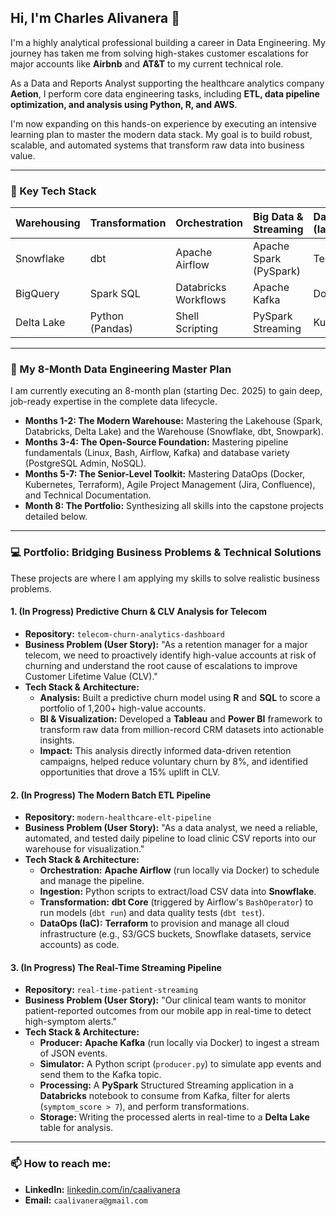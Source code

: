 ## Hi, I'm Charles Alivanera 👋

I'm a highly analytical professional building a career in Data Engineering. My journey has taken me from solving high-stakes customer escalations for major accounts like **Airbnb** and **AT&T** to my current technical role.

As a Data and Reports Analyst supporting the healthcare analytics company **Aetion**, I perform core data engineering tasks, including **ETL, data pipeline optimization, and analysis using Python, R, and AWS**.

I'm now expanding on this hands-on experience by executing an intensive learning plan to master the modern data stack. My goal is to build robust, scalable, and automated systems that transform raw data into business value.

---

### 🚀 Key Tech Stack

| Warehousing | Transformation | Orchestration | Big Data & Streaming | DataOps (IaC) | Cloud |
| :--- | :--- | :--- | :--- | :--- | :--- |
| Snowflake | dbt | Apache Airflow | Apache Spark (PySpark) | Terraform | AWS |
| BigQuery | Spark SQL | Databricks Workflows | Apache Kafka | Docker | GCP |
| Delta Lake | Python (Pandas) | Shell Scripting | PySpark Streaming | Kubernetes | Azure |

---

### 🌱 My 8-Month Data Engineering Master Plan

I am currently executing an 8-month plan (starting Dec. 2025) to gain deep, job-ready expertise in the complete data lifecycle.

* **Months 1-2: The Modern Warehouse:** Mastering the Lakehouse (Spark, Databricks, Delta Lake) and the Warehouse (Snowflake, dbt, Snowpark).
* **Months 3-4: The Open-Source Foundation:** Mastering pipeline fundamentals (Linux, Bash, Airflow, Kafka) and database variety (PostgreSQL Admin, NoSQL).
* **Months 5-7: The Senior-Level Toolkit:** Mastering DataOps (Docker, Kubernetes, Terraform), Agile Project Management (Jira, Confluence), and Technical Documentation.
* **Month 8: The Portfolio:** Synthesizing all skills into the capstone projects detailed below.

---

### 💻 Portfolio: Bridging Business Problems & Technical Solutions

These projects are where I am applying my skills to solve realistic business problems.

#### 1. (In Progress) Predictive Churn & CLV Analysis for Telecom
* **Repository:** `telecom-churn-analytics-dashboard`
* **Business Problem (User Story):** "As a retention manager for a major telecom, we need to proactively identify high-value accounts at risk of churning and understand the root cause of escalations to improve Customer Lifetime Value (CLV)."
* **Tech Stack & Architecture:**
    * **Analysis:** Built a predictive churn model using **R** and **SQL** to score a portfolio of 1,200+ high-value accounts.
    * **BI & Visualization:** Developed a **Tableau** and **Power BI** framework to transform raw data from million-record CRM datasets into actionable insights.
    * **Impact:** This analysis directly informed data-driven retention campaigns, helped reduce voluntary churn by 8%, and identified opportunities that drove a 15% uplift in CLV.

#### 2. (In Progress) The Modern Batch ETL Pipeline
* **Repository:** `modern-healthcare-elt-pipeline`
* **Business Problem (User Story):** "As a data analyst, we need a reliable, automated, and tested daily pipeline to load clinic CSV reports into our warehouse for visualization."
* **Tech Stack & Architecture:**
    * **Orchestration:** **Apache Airflow** (run locally via Docker) to schedule and manage the pipeline.
    * **Ingestion:** Python scripts to extract/load CSV data into **Snowflake**.
    * **Transformation:** **dbt Core** (triggered by Airflow's `BashOperator`) to run models (`dbt run`) and data quality tests (`dbt test`).
    * **DataOps (IaC):** **Terraform** to provision and manage all cloud infrastructure (e.g., S3/GCS buckets, Snowflake datasets, service accounts) as code.

#### 3. (In Progress) The Real-Time Streaming Pipeline
* **Repository:** `real-time-patient-streaming`
* **Business Problem (User Story):** "Our clinical team wants to monitor patient-reported outcomes from our mobile app in real-time to detect high-symptom alerts."
* **Tech Stack & Architecture:**
    * **Producer:** **Apache Kafka** (run locally via Docker) to ingest a stream of JSON events.
    * **Simulator:** A Python script (`producer.py`) to simulate app events and send them to the Kafka topic.
    * **Processing:** A **PySpark** Structured Streaming application in a **Databricks** notebook to consume from Kafka, filter for alerts (`symptom_score > 7`), and perform transformations.
    * **Storage:** Writing the processed alerts in real-time to a **Delta Lake** table for analysis.

---

### 📫 How to reach me:

* **LinkedIn:** [linkedin.com/in/caalivanera](https://www.linkedin.com/in/caalivanera)
* **Email:** `caalivanera@gmail.com`
